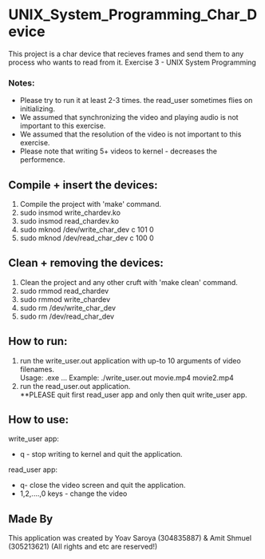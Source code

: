 # UNIX_System_Programming_Char_Device
This project is a char device that recieves frames and send them to any process who wants to read from it.
Exercise 3 - UNIX System Programming

### Notes:
- Please try to run it at least 2-3 times. the read_user sometimes flies on initializing.
- We assumed that synchronizing the video and playing audio is not important to this exercise.
- We assumed that the resolution of the video is not important to this exercise.
- Please note that writing 5+ videos to kernel - decreases the performence.
	
## Compile + insert the devices:
1. Compile the project with 'make' command.
2. sudo insmod write_chardev.ko
3. sudo insmod read_chardev.ko
4. sudo mknod /dev/write_char_dev c 101 0
5. sudo mknod /dev/read_char_dev c 100 0
	
## Clean + removing the devices:
1. Clean the project and any other cruft with 'make clean' command.
2. sudo rmmod read_chardev
3. sudo rmmod write_chardev
4. sudo rm /dev/write_char_dev
5. sudo rm /dev/read_char_dev
	
## How to run:
1. run the write_user.out application with up-to 10 arguments of video filenames.<br>
   Usage: .exe <video1> <video2>... <video10>
   Example: ./write_user.out movie.mp4 movie2.mp4
2. run the read_user.out application.
<br>**PLEASE quit first read_user app and only then quit write_user app.
	
## How to use:

write_user app:
- q - stop writing to kernel and quit the application.

read_user app:
- q- close the video screen and quit the application.
- 1,2,....,0 keys - change the video

## Made By
This application was created by Yoav Saroya (304835887) & Amit Shmuel (305213621) (All rights and etc are reserved!)
